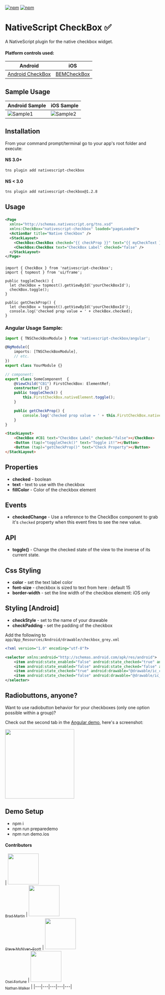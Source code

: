 
[![npm](https://img.shields.io/npm/v/nativescript-checkbox.svg)](https://www.npmjs.com/package/nativescript-checkbox)
[![npm](https://img.shields.io/npm/dt/nativescript-checkbox.svg?label=npm%20downloads)](https://www.npmjs.com/package/nativescript-checkbox)

# NativeScript CheckBox :white_check_mark:
A NativeScript plugin for the native checkbox widget.

#### Platform controls used: 
Android |   iOS
---------- | -------
[Android CheckBox](https://developer.android.com/reference/android/widget/CheckBox.html) | [BEMCheckBox](http://cocoapods.org/pods/BEMCheckBox) 


## Sample Usage

Android Sample |  iOS Sample
-------- | ---------
![Sample1](./screens/checkbox.gif) | ![Sample2](./screens/iosCheckbox.gif)

## Installation
From your command prompt/terminal go to your app's root folder and execute:

#### NS 3.0+
`tns plugin add nativescript-checkbox`

#### NS < 3.0
`tns plugin add nativescript-checkbox@1.2.8`

## Usage

###
```XML
<Page 
  xmlns="http://schemas.nativescript.org/tns.xsd" 
  xmlns:CheckBox="nativescript-checkbox" loaded="pageLoaded">
  <ActionBar title="Native Checkbox" />
  <StackLayout>
    <CheckBox:CheckBox checked="{{ checkProp }}" text="{{ myCheckText }}" fillColor="{{ myCheckColor }}" id="myCheckbox" />
    <CheckBox:CheckBox text="CheckBox Label" checked="false" />
  </StackLayout>
</Page>
```

### 
```TS
import { CheckBox } from 'nativescript-checkbox';
import { topmost } from 'ui/frame';

public toggleCheck() {
  let checkBox = topmost().getViewById('yourCheckBoxId');
  checkBox.toggle();
}

public getCheckProp() {
  let checkBox = topmost().getViewById('yourCheckBoxId');
  console.log('checked prop value = ' + checkBox.checked);
}

```

### Angular Usage Sample:

```typescript
import { TNSCheckBoxModule } from 'nativescript-checkbox/angular';

@NgModule({
    imports: [TNSCheckBoxModule],
    // etc.
})
export class YourModule {}

// component:
export class SomeComponent  {
    @ViewChild("CB1") FirstCheckBox: ElementRef;
    constructor() {}
    public toggleCheck() {
        this.FirstCheckBox.nativeElement.toggle();
    }

    public getCheckProp() {
        console.log('checked prop value = ' + this.FirstCheckBox.nativeElement.checked);
    }
}
```

```html
<StackLayout>
    <CheckBox #CB1 text="CheckBox Label" checked="false"></CheckBox>
    <Button (tap)="toggleCheck()" text="Toggle it!"></Button>
    <Button (tap)="getCheckProp()" text="Check Property"></Button>
</StackLayout>
```

## Properties

- **checked** - boolean
- **text** - text to use with the checkbox
- **fillColor** - Color of the checkbox element

## Events

- **checkedChange** - Use a reference to the CheckBox component to grab it's `checked` property when this event fires to see the new value.

## API

- **toggle()** - Change the checked state of the view to the inverse of its current state.

## Css Styling

- **color** - set the text label color
- **font-size** - checkbox is sized to text from here  : default 15
- **border-width** - set the line width of the checkbox element: iOS only

## Styling [Android]
- **checkStyle** - set to the name of your drawable
- **checkPadding** - set the padding of the checkbox

Add the following to `app/App_Resources/Android/drawable/checkbox_grey.xml`
```xml
<?xml version="1.0" encoding="utf-8"?>

<selector xmlns:android="http://schemas.android.com/apk/res/android">
    <item android:state_enabled="false" android:state_checked="true" android:drawable="@drawable/ic_checkbox_checked_incomplete" />
    <item android:state_enabled="false" android:state_checked="false" android:drawable="@drawable/ic_checkbox_grey_incomplete" />
    <item android:state_checked="true" android:drawable="@drawable/ic_checkbox_checked_grey"/>
    <item android:state_checked="false" android:drawable="@drawable/ic_checkbox_grey" />
</selector>
```

## Radiobuttons, anyone?
Want to use radiobutton behavior for your checkboxes (only one option possible within a group)?

Check out the second tab in the [Angular demo](demo-ng/), here's a screenshot:

<img src="./screens/radiobuttons.png" width="225px"/>

## Demo Setup
* npm i
* npm run preparedemo
* npm run demo.ios


#### Contributors

<!-- ALL-CONTRIBUTORS-LIST:START - Do not remove or modify this section -->

| [<img src="https://avatars0.githubusercontent.com/u/6006148?v=3" width="100px;"/><br /><sub>Brad Martin</sub>](https://bradmartin.net/) | [<img src="https://avatars2.githubusercontent.com/u/1542376?v=3" width="100px;"/><br /><sub>Steve McNiven-Scott</sub>](https://github.com/sitefinitysteve)  |  [<img src="https://avatars3.githubusercontent.com/u/6695919?v=3" width="100px;"/><br /><sub>Osei Fortune</sub>](https://github.com/triniwiz)   | [<img src="https://avatars2.githubusercontent.com/u/457187?v=3" width="100px;"/><br /><sub>Nathan Walker</sub>](https://github.com/NathanWalker)   | 
|---|---|---|---|---|

<!-- ALL-CONTRIBUTORS-LIST:END -->
